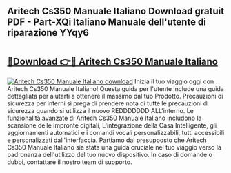 ## Aritech Cs350 Manuale Italiano Download gratuit PDF - Part-XQi Italiano Manuale dell'utente di riparazione YYqy6

# <h2><a href="http://dfaibmz.blite.top/?on=Aritech+Cs350+Manuale+Italiano">🔗Download 👉🔴 Aritech Cs350 Manuale Italiano</a></h2>

[![Aritech Cs350 Manuale Italiano download](https://i.imgur.com/lujVjoI.png)](http://dfaibmz.blite.top/?on=Aritech+Cs350+Manuale+Italiano)
Inizia il tuo viaggio oggi con Aritech Cs350 Manuale Italiano! Questa guida per l'utente include una guida dettagliata per aiutarti a ottenere il massimo dal tuo Prodotto. Precauzioni di sicurezza per interni si prega di prendere nota di tutte le precauzioni di sicurezza quando si utilizza il nuovo REDDDDDDD ALL'interno. Le funzionalità avanzate di Aritech Cs350 Manuale Italiano includono la scansione delle impronte digitali, L'integrazione della Casa Intelligente, gli aggiornamenti automatici e i comandi vocali personalizzabili, tutti accessibili e personalizzati dall'interfaccia. Partiamo dal presupposto che Aritech Cs350 Manuale Italiano sia stata una guida cruciale nel tuo viaggio verso la padronanza dell'utilizzo del tuo nuovo dispositivo. In caso di domande o dubbi, contattare il nostro team di supporto.
